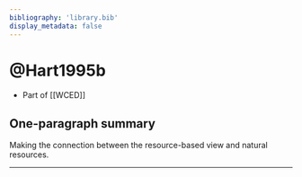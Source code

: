 ```yaml
---
bibliography: 'library.bib'
display_metadata: false
---
```


# @Hart1995b

* Part of [[WCED]]

## One-paragraph summary

Making the connection between the resource-based view and natural resources.

---